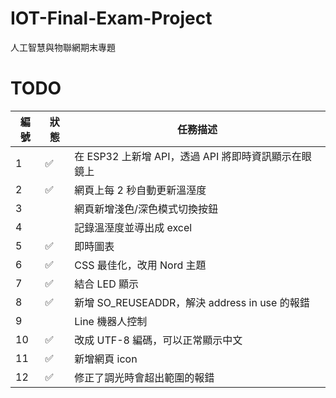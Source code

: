 # IOT-Final-Exam-Project
人工智慧與物聯網期末專題


# TODO
| 編號 | 狀態 | 任務描述 |
| --- | --- | --- |
|  1  |  ✅ | 在 ESP32 上新增 API，透過 API 將即時資訊顯示在眼鏡上 |
|  2  |  ✅ | 網頁上每 2 秒自動更新溫溼度 |
|  3  |     | 網頁新增淺色/深色模式切換按鈕 |
|  4  |     | 記錄溫溼度並導出成 excel |
|  5  |  ✅ | 即時圖表 |
|  6  |  ✅ | CSS 最佳化，改用 Nord 主題 |
|  7  |  ✅ | 結合 LED 顯示 |
|  8  |  ✅ | 新增 SO_REUSEADDR，解決 address in use 的報錯 |
|  9  |     | Line 機器人控制 |
|  10 |  ✅ | 改成 UTF-8 編碼，可以正常顯示中文 |
|  11 |  ✅ | 新增網頁 icon |
|  12 |  ✅ | 修正了調光時會超出範圍的報錯 |
